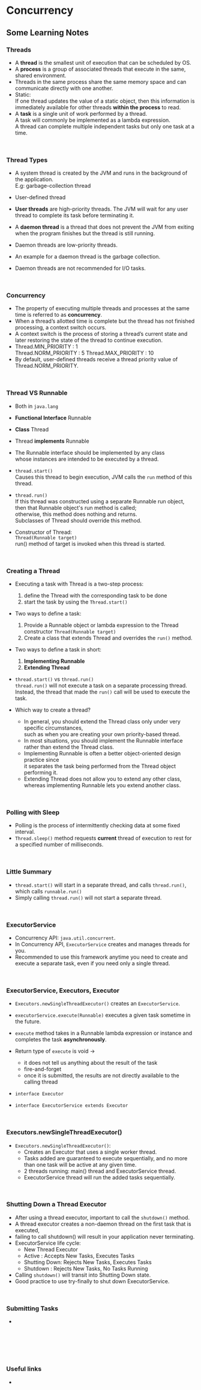 # Concurrency


## Some Learning Notes ##

### Threads ###
* A **thread** is the smallest unit of execution that can be scheduled by OS.
* A **process** is a group of associated threads that execute in the same, shared environment.
* Threads in the same process share the same memory space and can communicate directly with one another.
* Static:  
  If one thread updates the value of a static object, then this information is immediately available for other threads **within the process** to read.
* A **task** is a single unit of work performed by a thread.  
  A task will commonly be implemented as a lambda expression.  
  A thread can complete multiple independent tasks but only one task at a time.

&nbsp;

### Thread Types ###
* A system thread is created by the JVM and runs in the background of the application.  
  E.g: garbage-collection thread
* User-defined thread

* **User threads** are high-priority threads. The JVM will wait for any user thread to complete its task before terminating it.
* A **daemon thread** is a thread that does not prevent the JVM from exiting when the program finishes but the thread is still running. 
* Daemon threads are low-priority threads. 
* An example for a daemon thread is the garbage collection. 
* Daemon threads are not recommended for I/O tasks. 

&nbsp;

### Concurrency ###
* The property of executing multiple threads and processes at the same time is referred to as **concurrency**. 
* When a thread’s allotted time is complete but the thread has not finished processing, a context switch occurs. 
* A context switch is the process of storing a thread’s current state and later restoring the state of the thread to continue execution. 
* Thread.MIN_PRIORITY : 1  
  Thread.NORM_PRIORITY : 5
  Thread.MAX_PRIORITY : 10
* By default, user-defined threads receive a thread priority value of Thread.NORM_PRIORITY.

&nbsp;

### Thread VS Runnable ###
* Both in `java.lang`
* **Functional Interface** Runnable
* **Class** Thread 
* Thread **implements** Runnable

* The Runnable interface should be implemented by any class   
  whose instances are intended to be executed by a thread.
* `thread.start()`  
  Causes this thread to begin execution, JVM calls the `run` method of this thread.
* `thread.run()`  
  If this thread was constructed using a separate Runnable run object, then that Runnable object's run method is called;   
  otherwise, this method does nothing and returns.  
  Subclasses of Thread should override this method.
  
* Constructor of Thread:   
  `Thread(Runnable target)`  
  run() method of target is invoked when this thread is started.

&nbsp;

### Creating a Thread ###
* Executing a task with Thread is a two-step process:  
  1. define the Thread with the corresponding task to be done
  2. start the task by using the `Thread.start()`

* Two ways to define a task:  
  1. Provide a Runnable object or lambda expression to the Thread constructor `Thread(Runnable target)`    
  2. Create a class that extends Thread and overrides the `run()` method.

* Two ways to define a task in short:
  1. **Implementing Runnable**
  2. **Extending Thread**  

* `thread.start()` vs `thread.run()`  
  `thread.run()` will not execute a task on a separate processing thread.   
  Instead, the thread that made the `run()` call will be used to execute the task.

* Which way to create a thread?   
  * In general, you should extend the Thread class only under very specific circumstances,   
  such as when you are creating your own priority-based thread.
  * In most situations, you should implement the Runnable interface rather than extend the Thread class.
  * Implementing Runnable is often a better object-oriented design practice since   
    it separates the task being performed from the Thread object performing it. 
  * Extending Thread does not allow you to extend any other class, whereas implementing Runnable lets you extend another class.

&nbsp;

### Polling with Sleep ###
* Polling is the process of intermittently checking data at some fixed interval.
* `Thread.sleep()` method requests **current** thread of execution to rest for a specified number of milliseconds. 

&nbsp;

### Little Summary ###
* `thread.start()` will start in a separate thread, and calls `thread.run()`, which calls `runnable.run()`
* Simply calling `thread.run()` will not start a separate thread.

&nbsp;

### ExecutorService ###
* Concurrency API: `java.util.concurrent`. 
* In Concurrency API, `ExecutorService` creates and manages threads for you.
* Recommended to use this framework anytime you need to create and execute a separate task, 
even if you need only a single thread.

&nbsp;

### ExecutorService, Executors, Executor ### 
* `Executors.newSingleThreadExecutor()` creates an `ExecutorService`. 
* `executorService.execute(Runnable)` executes a given task sometime in the future. 
* `execute` method takes in a Runnable lambda expression or instance and   
  completes the task **asynchronously**.
* Return type of `execute` is void ->   
  * it does not tell us anything about the result of the task
  * fire-and-forget
  * once it is submitted, the results are not directly available to the calling thread

* `interface Executor`
* `interface ExecutorService extends Executor`

&nbsp;

### Executors.newSingleThreadExecutor() ###
* `Executors.newSingleThreadExecutor()`:  
  - Creates an Executor that uses a single worker thread.   
  - Tasks added are guaranteed to execute sequentially, and no more than one task will be active at any given time.
  - 2 threads running: main() thread and ExecutorService thread. 
  - ExecutorService thread will run the added tasks sequentially. 

&nbsp;

### Shutting Down a Thread Executor ###
* After using a thread executor, important to call the `shutdown()` method. 
* A thread executor creates a non-daemon thread on the first task that is executed, 
* failing to call shutdown() will result in your application never terminating. 
* ExecutorService life cycle:   
  - New Thread Executor
  - Active : Accepts New Tasks, Executes Tasks
  - Shutting Down: Rejects New Tasks, Executes Tasks
  - Shutdown : Rejects New Tasks, No Tasks Running
* Calling `shutdown()` will transit into Shutting Down state. 
* Good practice to use try-finally to shut down ExecutorService.

&nbsp;

### Submitting Tasks ###
* 

&nbsp;

&nbsp;
----
### Useful links ###
* []()